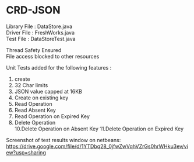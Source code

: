 # CRD-JSON
Library File : DataStore.java <br />
Driver File : FreshWorks.java <br />
Test File : DataStoreTest.java <br />

Thread Safety Ensured <br />
File access blocked to other resources

Unit Tests added for the following features :<br />
1. create<br />
2. 32 Char limits<br />
3. JSON value capped at 16KB<br />
4. Create on existing key<br />
5. Read Operation<br />
6. Read Absent Key<br />
7. Read Operation on Expired Key<br />
9. Delete Operation<br />
10.Delete Operation on Absent Key
11.Delete Operation on Expired Key

Screenshot of test results window on netbeans: 
https://drive.google.com/file/d/1YTDbq28_0jfwZwVqhVZrGs0hrWHku3ev/view?usp=sharing
